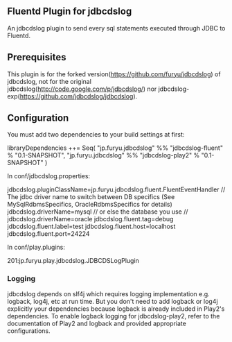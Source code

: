 Fluentd Plugin for jdbcdslog
----------------------------

An jdbcdslog plugin to send every sql statements executed through JDBC to Fluentd.

## Prerequisites

This plugin is for the forked version(https://github.com/furyu/jdbcdslog) of jdbcdslog,
not for the original jdbcdslog(http://code.google.com/p/jdbcdslog/) nor
jdbcdslog-exp(https://github.com/jdbcdslog/jdbcdslog).

## Configuration

You must add two dependencies to your build settings at first:

  libraryDependencies ++= Seq(
    "jp.furyu.jdbcdslog" %% "jdbcdslog-fluent" % "0.1-SNAPSHOT",
    "jp.furyu.jdbcdslog" %% "jdbcdslog-play2" % "0.1-SNAPSHOT"
  )

In conf/jdbcdslog.properties:

  jdbcdslog.pluginClassName=jp.furyu.jdbcdslog.fluent.FluentEventHandler
  // The jdbc driver name to switch between DB specifics (See MySqlRdbmsSpecifics, OracleRdbmsSpecifics for details)
  jdbcdslog.driverName=mysql
  // or else the database you use
  // jdbcdslog.driverName=oracle
  jdbcdslog.fluent.tag=debug
  jdbcdslog.fluent.label=test
  jdbcdslog.fluent.host=localhost
  jdbcdslog.fluent.port=24224

In conf/play.plugins:

  201:jp.furyu.play.jdbcdslog.JDBCDSLogPlugin

### Logging

jdbcdslog depends on slf4j which requires logging implementation e.g. logback, log4j, etc at run time.
But you don't need to add logback or log4j explicitly your dependencies because
logback is already included in Play2's dependencies.
To enable logback logging for jdbcdslog-play2, refer to the documentation of Play2 and logback and provided
appropriate configurations.
